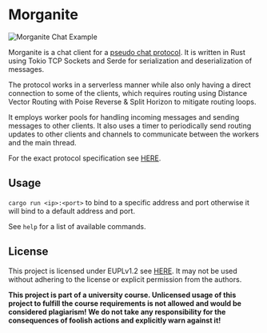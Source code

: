 # Morganite

![Morganite Chat Example](https://github.com/user-attachments/assets/713f6834-feea-450e-b965-b1ff788add70)

Morganite is a chat client for a [pseudo chat protocol](https://github.com/HAW-RN/protocol). It is written in Rust using Tokio TCP Sockets and Serde for serialization and deserialization of messages.

The protocol works in a serverless manner while also only having a direct connection to some of the clients, which requires routing using Distance Vector Routing with Poise Reverse & Split Horizon to mitigate routing loops.

It employs worker pools for handling incoming messages and sending messages to other clients. It also uses a timer to periodically send routing updates to other clients and channels to communicate between the workers and the main thread.

For the exact protocol specification see [HERE](https://github.com/HAW-RN/protocol).

## Usage

`cargo run <ip>:<port>` to bind to a specific address and port otherwise it will bind to a default address and port.

See `help` for a list of available commands.

## License

This project is licensed under EUPLv1.2 see [HERE](./LICENSE). It may not be used without adhering to the license or explicit permission from the authors. 

**This project is part of a university course. Unlicensed usage of this project to fulfill the course requirements is not allowed and would be considered plagiarism! We do not take any responsibility for the consequences of foolish actions and explicitly warn against it!**
